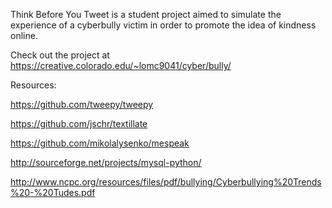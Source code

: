 Think Before You Tweet is a student project aimed to simulate the experience of a cyberbully victim in order to promote the idea of kindness online.

Check out the project at https://creative.colorado.edu/~lomc9041/cyber/bully/

Resources:

  https://github.com/tweepy/tweepy
  
  https://github.com/jschr/textillate
  
  https://github.com/mikolalysenko/mespeak
  
  http://sourceforge.net/projects/mysql-python/
  
  http://www.ncpc.org/resources/files/pdf/bullying/Cyberbullying%20Trends%20-%20Tudes.pdf
